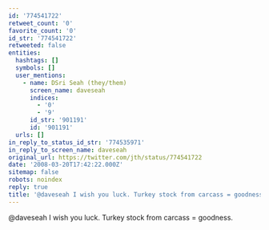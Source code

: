 ```yaml
---
id: '774541722'
retweet_count: '0'
favorite_count: '0'
id_str: '774541722'
retweeted: false
entities:
  hashtags: []
  symbols: []
  user_mentions:
    - name: DSri Seah (they/them)
      screen_name: daveseah
      indices:
        - '0'
        - '9'
      id_str: '901191'
      id: '901191'
  urls: []
in_reply_to_status_id_str: '774535971'
in_reply_to_screen_name: daveseah
original_url: https://twitter.com/jth/status/774541722
date: '2008-03-20T17:42:22.000Z'
sitemap: false
robots: noindex
reply: true
title: '@daveseah I wish you luck. Turkey stock from carcass = goodness.'
---
```


@daveseah I wish you luck. Turkey stock from carcass = goodness.